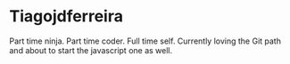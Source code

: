 # Tiagojdferreira
Part time ninja. Part time coder. Full time self.
Currently loving the Git path and about to start the javascript one as well.